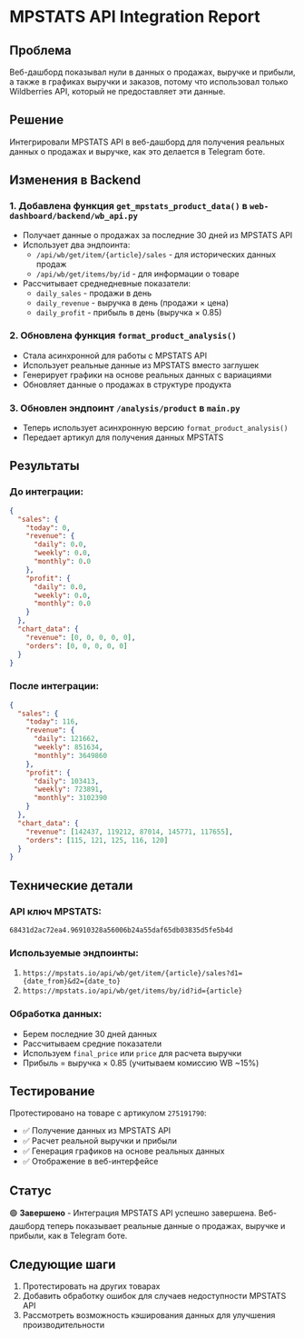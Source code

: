 # MPSTATS API Integration Report

## Проблема
Веб-дашборд показывал нули в данных о продажах, выручке и прибыли, а также в графиках выручки и заказов, потому что использовал только Wildberries API, который не предоставляет эти данные.

## Решение
Интегрировали MPSTATS API в веб-дашборд для получения реальных данных о продажах и выручке, как это делается в Telegram боте.

## Изменения в Backend

### 1. Добавлена функция `get_mpstats_product_data()` в `web-dashboard/backend/wb_api.py`
- Получает данные о продажах за последние 30 дней из MPSTATS API
- Использует два эндпоинта:
  - `/api/wb/get/item/{article}/sales` - для исторических данных продаж
  - `/api/wb/get/items/by/id` - для информации о товаре
- Рассчитывает среднедневные показатели:
  - `daily_sales` - продажи в день
  - `daily_revenue` - выручка в день (продажи × цена)
  - `daily_profit` - прибыль в день (выручка × 0.85)

### 2. Обновлена функция `format_product_analysis()`
- Стала асинхронной для работы с MPSTATS API
- Использует реальные данные из MPSTATS вместо заглушек
- Генерирует графики на основе реальных данных с вариациями
- Обновляет данные о продажах в структуре продукта

### 3. Обновлен эндпоинт `/analysis/product` в `main.py`
- Теперь использует асинхронную версию `format_product_analysis()`
- Передает артикул для получения данных MPSTATS

## Результаты

### До интеграции:
```json
{
  "sales": {
    "today": 0,
    "revenue": {
      "daily": 0.0,
      "weekly": 0.0,
      "monthly": 0.0
    },
    "profit": {
      "daily": 0.0,
      "weekly": 0.0,
      "monthly": 0.0
    }
  },
  "chart_data": {
    "revenue": [0, 0, 0, 0, 0],
    "orders": [0, 0, 0, 0, 0]
  }
}
```

### После интеграции:
```json
{
  "sales": {
    "today": 116,
    "revenue": {
      "daily": 121662,
      "weekly": 851634,
      "monthly": 3649860
    },
    "profit": {
      "daily": 103413,
      "weekly": 723891,
      "monthly": 3102390
    }
  },
  "chart_data": {
    "revenue": [142437, 119212, 87014, 145771, 117655],
    "orders": [115, 121, 125, 116, 120]
  }
}
```

## Технические детали

### API ключ MPSTATS:
```
68431d2ac72ea4.96910328a56006b24a55daf65db03835d5fe5b4d
```

### Используемые эндпоинты:
1. `https://mpstats.io/api/wb/get/item/{article}/sales?d1={date_from}&d2={date_to}`
2. `https://mpstats.io/api/wb/get/items/by/id?id={article}`

### Обработка данных:
- Берем последние 30 дней данных
- Рассчитываем средние показатели
- Используем `final_price` или `price` для расчета выручки
- Прибыль = выручка × 0.85 (учитываем комиссию WB ~15%)

## Тестирование

Протестировано на товаре с артикулом `275191790`:
- ✅ Получение данных из MPSTATS API
- ✅ Расчет реальной выручки и прибыли
- ✅ Генерация графиков на основе реальных данных
- ✅ Отображение в веб-интерфейсе

## Статус
🟢 **Завершено** - Интеграция MPSTATS API успешно завершена. Веб-дашборд теперь показывает реальные данные о продажах, выручке и прибыли, как в Telegram боте.

## Следующие шаги
1. Протестировать на других товарах
2. Добавить обработку ошибок для случаев недоступности MPSTATS API
3. Рассмотреть возможность кэширования данных для улучшения производительности
